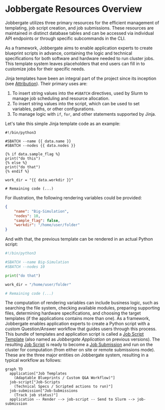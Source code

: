 # Jobbergate Resources Overview

Jobbergate utilizes three primary resources for the efficient management of templating, job script creation, and
job submissions. These resources are maintained in distinct database tables and can be accessed via individual API endpoints
or through specific subcommands in the CLI.

As a framework, Jobbergate aims to enable application experts to create blueprint scripts in advance, containing the logic and technical specifications for both software and hardware needed to run cluster jobs.
This template system leaves placeholders that end users can fill in to customize jobs for their specific needs.

Jinja templates have been an integral part of the project since its inception (see [Attribution](../../authors.md#attribution)). Their primary uses are:

1. To insert string values into the `#SBATCH` directives, used by Slurm to manage job scheduling and resource allocation.
1. To insert string values into the script, which can be used to set variables, paths, or other configurations.
1. To manage logic with `if`, `for`, and other statements supported by Jinja.

Let's take this simple Jinja template code as an example:

```jinja
#!/bin/python3

#SBATCH --name {{ data.name }}
#SBATCH --nodes {{ data.nodes }}

{% if data.sample_flag %}
print("do this")
{% else %}
print("do that")
{% endif %}

work_dir = "{{ data.workdir }}"

# Remaining code (...)
```

For illustration, the following rendering variables could be provided:

```json
{
    "name": "Big-Simulation",
    "nodes": 10,
    "sample_flag": false,
    "workdir": "/home/user/folder"
}
```

And with that, the previous template can be rendered in an actual Python script:

```python
#!/bin/python3

#SBATCH --name Big-Simulation
#SBATCH --nodes 10

print("do that")

work_dir = "/home/user/folder"

# Remaining code (...)
```

The computation of rendering variables can include business logic, such as searching the file system, checking available modules, preparing supporting files, determining hardware specifications, and choosing the target templates (if the applications contains more than one). As a framework, Jobbergate enables application experts to create a Python script with a custom Question/Answer workflow that guides users through this process. This bundle of templates and application script is called a [Job Script Template](./job_script_templates.md) (also named as _Jobbergate Application_ on previous versions). The resulting [Job Script](./job_scripts.md) is ready to become a [Job Submission](./job_submissions.md) and run on the cluster for computation (from either on site or remote submissions mode). These are the three major entities on Jobbergate system, resulting in a typical workflow as follows:

```mermaid
graph TD
  application["Job Templates
    (Adaptable Blueprints / Custom Q&A Workflow)"]
  job-script["Job-Scripts
    (Technical Specs / Scripted actions to run)"]
  job-submission["Job-Submissions
    (Track job status)"]
  application -- Render --> job-script -- Send to Slurm --> job-submission
```
